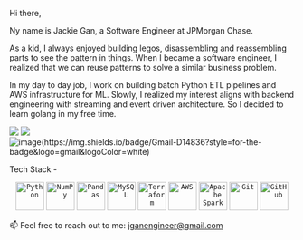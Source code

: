 Hi there, 

Ny name is Jackie Gan, a Software Engineer at JPMorgan Chase. 

As a kid, I always enjoyed building legos, disassembling and reassembling parts to see the pattern in things. When I became a software engineer, I realized that we can reuse patterns to solve a similar business problem. 

In my day to day job, I work on building batch Python ETL pipelines and AWS infrastructure for ML. Slowly, I realized my interest aligns with backend engineering with streaming and event driven architecture. So I decided to learn golang in my free time.  
<!-- 
- ![Top Langs](https://github-readme-stats.vercel.app/api/top-langs/?username=jiajingan&&hide=jupyter%20notebook,html)

<img src= "https://github-readme-stats.vercel.app/api/top-langs/?username=jiajingan&exclude_repo=templeUniversity,jiajingan.github.io,site&layout=compact"/>
<img src= "[![Top Langs](https://github-readme-stats.vercel.app/api/top-langs/?username=jiajingan&exclude_repo=templeUniversity,jiajingan.github.io,site)](https://github.com/anuraghazra/github-readme-stats)"/>
-->
<img src="https://img.shields.io/badge/Gmail-D14836?style=for-the-badge&logo=gmail&logoColor=white"/> <img src="https://img.shields.io/badge/LinkedIn-0077B5?style=for-the-badge&logo=linkedin&logoColor=white"/>
![image(https://img.shields.io/badge/Gmail-D14836?style=for-the-badge&logo=gmail&logoColor=white)](https://www.linkedin.com/in/jackiegan1/) 

Tech Stack - 
<div align="center">
	<code><img width="50" src="https://raw.githubusercontent.com/marwin1991/profile-technology-icons/refs/heads/main/icons/python.png" alt="Python" title="Python"/></code>
	<code><img width="50" src="https://raw.githubusercontent.com/marwin1991/profile-technology-icons/refs/heads/main/icons/numpy.png" alt="NumPy" title="NumPy"/></code>
	<code><img width="50" src="https://raw.githubusercontent.com/marwin1991/profile-technology-icons/refs/heads/main/icons/pandas.png" alt="Pandas" title="Pandas"/></code>
	<code><img width="50" src="https://raw.githubusercontent.com/marwin1991/profile-technology-icons/refs/heads/main/icons/mysql.png" alt="MySQL" title="MySQL"/></code>
	<code><img width="50" src="https://raw.githubusercontent.com/marwin1991/profile-technology-icons/refs/heads/main/icons/terraform.png" alt="Terraform" title="Terraform"/></code>
	<code><img width="50" src="https://raw.githubusercontent.com/marwin1991/profile-technology-icons/refs/heads/main/icons/aws.png" alt="AWS" title="AWS"/></code>
	<code><img width="50" src="https://raw.githubusercontent.com/marwin1991/profile-technology-icons/refs/heads/main/icons/apache_spark.png" alt="Apache Spark" title="Apache Spark"/></code>
	<code><img width="50" src="https://raw.githubusercontent.com/marwin1991/profile-technology-icons/refs/heads/main/icons/git.png" alt="Git" title="Git"/></code>
	<code><img width="50" src="https://raw.githubusercontent.com/marwin1991/profile-technology-icons/refs/heads/main/icons/github.png" alt="GitHub" title="GitHub"/></code>
</div>

📫 Feel free to reach out to me: jganengineer@gmail.com
<!--
**jiajingan/jiajingan** is a ✨ _special_ ✨ repository because its `README.md` (this file) appears on your GitHub profile.

Here are some ideas to get you started:

- 🔭 I’m currently working on ...
- 🌱 I’m currently learning ...
- 👯 I’m looking to collaborate on ...
- 🤔 I’m looking for help with ...
- 💬 Ask me about ...
- 📫 How to reach me: ...
- 😄 Pronouns: ...
- ⚡ Fun fact: ...

-->

<!--
Notes for ReadMe
https://www.markdownguide.org/basic-syntax/
https://github.com/ikatyang/emoji-cheat-sheet/blob/master/README.md some might not be in there, you can paste from discord or imessage
stats, still need to figure out how to use them
https://github.com/anuraghazra/github-readme-stats
https://github.com/jstrieb/github-stats
-->
